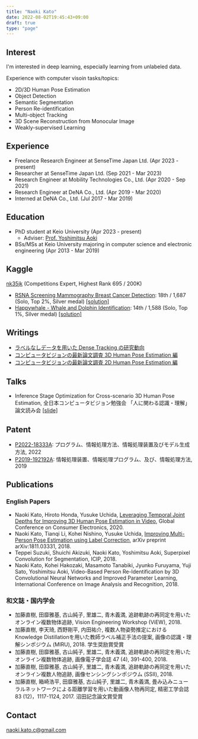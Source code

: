 ```yaml
---
title: "Naoki Kato"
date: 2022-08-02T19:45:43+09:00
draft: true
type: "page"
---
```


<!-- Computer Vision Researcher / Engineer -->

## Interest

I'm interested in deep learning, especially learning from unlabeled data.

Experience with computer visoin tasks/topics:
- 2D/3D Human Pose Estimation
- Object Detection
- Semantic Segmentation
- Person Re-identification
- Multi-object Tracking
- 3D Scene Reconstruction from Monocular Image
- Weakly-supervised Learning

## Experience

- Freelance Research Engineer at SenseTime Japan Ltd. (Apr 2023 - present)
- Researcher at SenseTime Japan Ltd. (Sep 2021 - Mar 2023)
- Research Engineer at Mobility Technologies Co., Ltd. (Apr 2020 - Sep 2021)
- Research Engineer at DeNA Co., Ltd. (Apr 2019 - Mar 2020)
- Interned at DeNA Co., Ltd. (Jul 2017 - Mar 2019)

## Education

- PhD student at Keio University (Apr 2023 - present)
  - Adviser: [Prof. Yoshimitsu Aoki](https://aoki-medialab.jp/)
- BSs/MSs at Keio University majoring in computer science and electronic engineering (Apr 2013 - Mar 2019)

## Kaggle

[nk35jk](https://www.kaggle.com/nk35jk) (Competitions Expert, Highest Rank 695 / 200K)

- [RSNA Screening Mammography Breast Cancer Detection](https://www.kaggle.com/competitions/rsna-breast-cancer-detection): 18th / 1,687 (Solo, Top 2%, Silver medal) [[solution]](https://www.kaggle.com/competitions/rsna-breast-cancer-detection/discussion/390975)
- [Happywhale - Whale and Dolphin Identification](https://www.kaggle.com/competitions/happy-whale-and-dolphin): 14th / 1,588 (Solo, Top 1%, Silver medal) [[solution]](https://www.kaggle.com/competitions/happy-whale-and-dolphin/discussion/320407)

## Writings

- [ラベルなしデータを用いた Dense Tracking の研究動向](https://lab.mo-t.com/blog/survey-dense-tracking)
- [コンピュータビジョンの最新論文調査 3D Human Pose Estimation 編](https://engineering.dena.com/blog/2019/12/cv-papers-19-3d-human-pose-estimation/)
- [コンピュータビジョンの最新論文調査 2D Human Pose Estimation 編](https://engineering.dena.com/blog/2019/11/cv-papers-19-2d-human-pose-estimation/)

## Talks

-  Inference Stage Optimization for Cross-scenario 3D Human Pose Estimation, 全日本コンピュータビジョン勉強会 「人に関わる認識・理解」論文読み会 [[slide]](https://speakerdeck.com/nk35jk/inference-stage-optimization-for-cross-scenario-3d-human-pose-estimation)

<!-- ## Slides

- -->

## Patent

- [P2022-18333A](https://www.j-platpat.inpit.go.jp/c1800/PU/JP-2022-018333/DEA401A45E8489B69511586113DE62E07DF94501F3CC424967F25D50B634514B/11/ja): プログラム、情報処理方法、情報処理装置及びモデル生成方法, 2022
- [P2019-192192A](https://www.j-platpat.inpit.go.jp/c1800/PU/JP-2019-192192/C0FDF3D1A9EAE438DCA49761A970E5DC437AD0D579A17FFC5865C3541D8000EB/11/ja): 情報処理装置、情報処理プログラム、及び、情報処理方法, 2019

## Publications

### English Papers

- Naoki Kato, Hiroto Honda, Yusuke Uchida, [Leveraging Temporal Joint Depths for Improving 3D Human Pose Estimation in Video](https://arxiv.org/abs/2011.02172), Global Conference on Consumer Electronics, 2020.
- Naoki Kato, Tianqi Li, Kohei Nishino, Yusuke Uchida, [Improving Multi-Person Pose Estimation using Label Correction](https://arxiv.org/abs/1811.03331), arXiv preprint arXiv:1811.03331, 2018.
- Teppei Suzuki, Shuichi Akizuki, Naoki Kato, Yoshimitsu Aoki, Superpixel Convolution for Segmentation, ICIP, 2018.
- Naoki Kato, Kohei Hakozaki, Masamoto Tanabiki, Jyunko Furuyama, Yuji Sato, Yoshimitsu Aoki, Video-Based Person Re-Identification by 3D Convolutional Neural Networks and Improved Parameter Learning, International Conference on Image Analysis and Recognition, 2018.

### 和文誌・国内学会

- 加藤直樹, 田靡雅基, 古山純子, 里雄二, 青木義満, 追跡軌跡の再同定を用いたオンライン複数物体追跡, Vision Engineering Workshop (ViEW), 2018.
- 加藤直樹, 李天琦, 西野剛平, 内田祐介, 複数人物姿勢推定におけるKnowledge Distillationを用いた教師ラベル補正手法の提案, 画像の認識・理解シンポジウム (MIRU), 2018. 学生奨励賞受賞
- 加藤直樹, 田靡雅基, 古山純子, 里雄二, 青木義満, 追跡軌跡の再同定を用いたオンライン複数物体追跡, 画像電子学会誌 47 (4), 391-400, 2018.
- 加藤直樹, 田靡雅基, 古山純子, 里雄二, 青木義満, 追跡軌跡の再同定を用いたオンライン複数人物追跡, 画像センシングシンポジウム (SSII), 2018.
- 加藤直樹, 箱崎浩平, 田靡雅基, 古山純子, 里雄二, ⻘木義満, 畳み込みニューラルネットワークによる距離学習を用いた動画像人物再同定, 精密工学会誌 83 (12)，1117-1124, ​​2017. 沼田記念論文賞受賞

## Contact

naoki.kato.c@gmail.com
